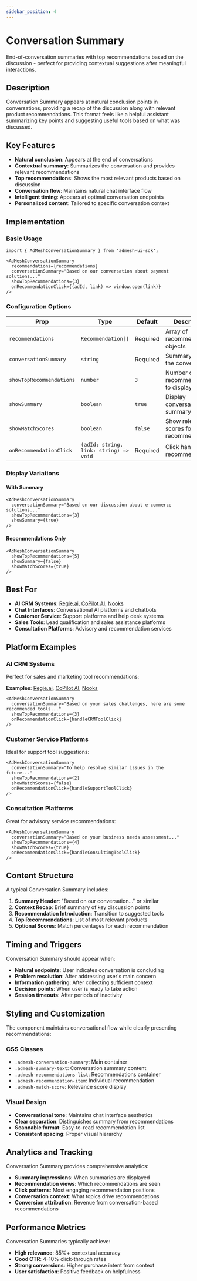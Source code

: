 ```yaml
---
sidebar_position: 4
---
```


# Conversation Summary

End-of-conversation summaries with top recommendations based on the discussion - perfect for providing contextual suggestions after meaningful interactions.

## Description

Conversation Summary appears at natural conclusion points in conversations, providing a recap of the discussion along with relevant product recommendations. This format feels like a helpful assistant summarizing key points and suggesting useful tools based on what was discussed.

## Key Features

- **Natural conclusion**: Appears at the end of conversations
- **Contextual summary**: Summarizes the conversation and provides relevant recommendations
- **Top recommendations**: Shows the most relevant products based on discussion
- **Conversation flow**: Maintains natural chat interface flow
- **Intelligent timing**: Appears at optimal conversation endpoints
- **Personalized content**: Tailored to specific conversation context

## Implementation

### Basic Usage

```tsx
import { AdMeshConversationSummary } from 'admesh-ui-sdk';

<AdMeshConversationSummary
  recommendations={recommendations}
  conversationSummary="Based on our conversation about payment solutions..."
  showTopRecommendations={3}
  onRecommendationClick={(adId, link) => window.open(link)}
/>
```

### Configuration Options

| Prop | Type | Default | Description |
|------|------|---------|-------------|
| `recommendations` | `Recommendation[]` | Required | Array of recommendation objects |
| `conversationSummary` | `string` | Required | Summary text of the conversation |
| `showTopRecommendations` | `number` | `3` | Number of top recommendations to display |
| `showSummary` | `boolean` | `true` | Display conversation summary text |
| `showMatchScores` | `boolean` | `false` | Show relevance scores for recommendations |
| `onRecommendationClick` | `(adId: string, link: string) => void` | Required | Click handler for recommendations |

### Display Variations

#### With Summary
```tsx
<AdMeshConversationSummary
  conversationSummary="Based on our discussion about e-commerce solutions..."
  showTopRecommendations={3}
  showSummary={true}
/>
```

#### Recommendations Only
```tsx
<AdMeshConversationSummary
  showTopRecommendations={5}
  showSummary={false}
  showMatchScores={true}
/>
```

## Best For

- **AI CRM Systems**: [Regie.ai](https://www.regie.ai), [CoPilot AI](https://www.copilotai.com), [Nooks](https://www.nooks.in)
- **Chat Interfaces**: Conversational AI platforms and chatbots
- **Customer Service**: Support platforms and help desk systems
- **Sales Tools**: Lead qualification and sales assistance platforms
- **Consultation Platforms**: Advisory and recommendation services

## Platform Examples

### AI CRM Systems
Perfect for sales and marketing tool recommendations:

**Examples**: [Regie.ai](https://www.regie.ai), [CoPilot AI](https://www.copilotai.com), [Nooks](https://www.nooks.in)

```tsx
<AdMeshConversationSummary
  conversationSummary="Based on your sales challenges, here are some recommended tools..."
  showTopRecommendations={3}
  onRecommendationClick={handleCRMToolClick}
/>
```

### Customer Service Platforms
Ideal for support tool suggestions:

```tsx
<AdMeshConversationSummary
  conversationSummary="To help resolve similar issues in the future..."
  showTopRecommendations={2}
  showMatchScores={false}
  onRecommendationClick={handleSupportToolClick}
/>
```

### Consultation Platforms
Great for advisory service recommendations:

```tsx
<AdMeshConversationSummary
  conversationSummary="Based on your business needs assessment..."
  showTopRecommendations={4}
  showMatchScores={true}
  onRecommendationClick={handleConsultingToolClick}
/>
```

## Content Structure

A typical Conversation Summary includes:

1. **Summary Header**: "Based on our conversation..." or similar
2. **Context Recap**: Brief summary of key discussion points
3. **Recommendation Introduction**: Transition to suggested tools
4. **Top Recommendations**: List of most relevant products
5. **Optional Scores**: Match percentages for each recommendation

## Timing and Triggers

Conversation Summary should appear when:

- **Natural endpoints**: User indicates conversation is concluding
- **Problem resolution**: After addressing user's main concern
- **Information gathering**: After collecting sufficient context
- **Decision points**: When user is ready to take action
- **Session timeouts**: After periods of inactivity

## Styling and Customization

The component maintains conversational flow while clearly presenting recommendations:

### CSS Classes

- `.admesh-conversation-summary`: Main container
- `.admesh-summary-text`: Conversation summary content
- `.admesh-recommendations-list`: Recommendations container
- `.admesh-recommendation-item`: Individual recommendation
- `.admesh-match-score`: Relevance score display

### Visual Design

- **Conversational tone**: Maintains chat interface aesthetics
- **Clear separation**: Distinguishes summary from recommendations
- **Scannable format**: Easy-to-read recommendation list
- **Consistent spacing**: Proper visual hierarchy

## Analytics and Tracking

Conversation Summary provides comprehensive analytics:

- **Summary impressions**: When summaries are displayed
- **Recommendation views**: Which recommendations are seen
- **Click patterns**: Most engaging recommendation positions
- **Conversation context**: What topics drive recommendations
- **Conversion attribution**: Revenue from conversation-based recommendations

## Performance Metrics

Conversation Summaries typically achieve:
- **High relevance**: 85%+ contextual accuracy
- **Good CTR**: 4-10% click-through rates
- **Strong conversions**: Higher purchase intent from context
- **User satisfaction**: Positive feedback on helpfulness


